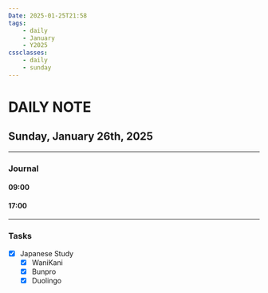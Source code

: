 ```yaml
---
Date: 2025-01-25T21:58
tags:
    - daily
    - January
    - Y2025
cssclasses:
    - daily
    - sunday
---
```

# DAILY NOTE
## Sunday, January 26th, 2025
***
### Journal

#### 09:00

#### 17:00

***
### Tasks
- [x] Japanese Study
    - [x] WaniKani
    - [x] Bunpro
    - [x] Duolingo